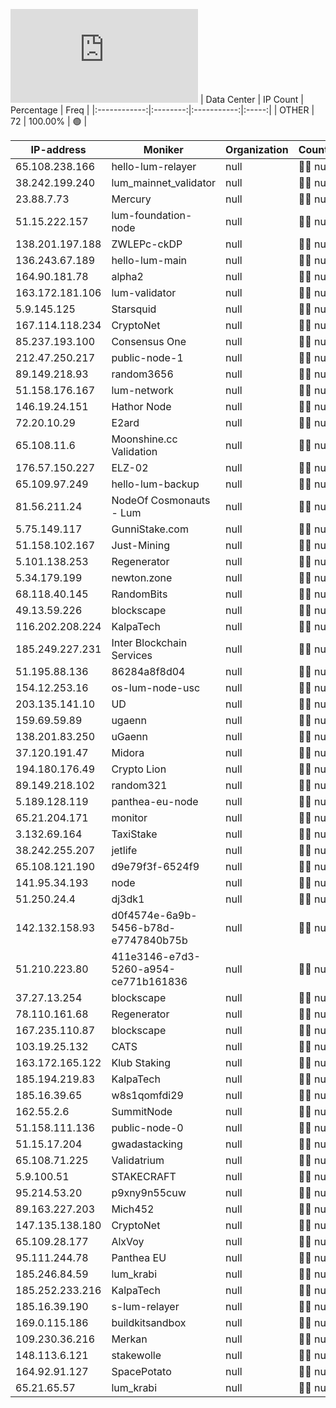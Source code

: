 ![Diagramm](https://github.com/obajay/StateSync-snapshots/blob/main/Projects/Lum/1/README.md)
| Data Center | IP Count | Percentage | Freq |
|:------------:|:--------:|:-----------:|:-----:|
| OTHER | 72 | 100.00% | 🟢 |

<!-- START_TABLE -->
| IP-address | Moniker | Organization | Country | City |
|-------------|---------|---------------|---------|------|
| 65.108.238.166 | hello-lum-relayer | null | 🏴‍☠️ null | null |
| 38.242.199.240 | lum_mainnet_validator | null | 🏴‍☠️ null | null |
| 23.88.7.73 | Mercury | null | 🏴‍☠️ null | null |
| 51.15.222.157 | lum-foundation-node | null | 🏴‍☠️ null | null |
| 138.201.197.188 | ZWLEPc-ckDP | null | 🏴‍☠️ null | null |
| 136.243.67.189 | hello-lum-main | null | 🏴‍☠️ null | null |
| 164.90.181.78 | alpha2 | null | 🏴‍☠️ null | null |
| 163.172.181.106 | lum-validator | null | 🏴‍☠️ null | null |
| 5.9.145.125 | Starsquid | null | 🏴‍☠️ null | null |
| 167.114.118.234 | CryptoNet | null | 🏴‍☠️ null | null |
| 85.237.193.100 | Consensus One | null | 🏴‍☠️ null | null |
| 212.47.250.217 | public-node-1 | null | 🏴‍☠️ null | null |
| 89.149.218.93 | random3656 | null | 🏴‍☠️ null | null |
| 51.158.176.167 | lum-network | null | 🏴‍☠️ null | null |
| 146.19.24.151 | Hathor Node | null | 🏴‍☠️ null | null |
| 72.20.10.29 | E2ard | null | 🏴‍☠️ null | null |
| 65.108.11.6 | Moonshine.cc Validation | null | 🏴‍☠️ null | null |
| 176.57.150.227 | ELZ-02 | null | 🏴‍☠️ null | null |
| 65.109.97.249 | hello-lum-backup | null | 🏴‍☠️ null | null |
| 81.56.211.24 | NodeOf Cosmonauts - Lum | null | 🏴‍☠️ null | null |
| 5.75.149.117 | GunniStake.com | null | 🏴‍☠️ null | null |
| 51.158.102.167 | Just-Mining | null | 🏴‍☠️ null | null |
| 5.101.138.253 | Regenerator | null | 🏴‍☠️ null | null |
| 5.34.179.199 | newton.zone | null | 🏴‍☠️ null | null |
| 68.118.40.145 | RandomBits | null | 🏴‍☠️ null | null |
| 49.13.59.226 | blockscape | null | 🏴‍☠️ null | null |
| 116.202.208.224 | KalpaTech | null | 🏴‍☠️ null | null |
| 185.249.227.231 | Inter Blockchain Services | null | 🏴‍☠️ null | null |
| 51.195.88.136 | 86284a8f8d04 | null | 🏴‍☠️ null | null |
| 154.12.253.16 | os-lum-node-usc | null | 🏴‍☠️ null | null |
| 203.135.141.10 | UD | null | 🏴‍☠️ null | null |
| 159.69.59.89 | ugaenn | null | 🏴‍☠️ null | null |
| 138.201.83.250 | uGaenn | null | 🏴‍☠️ null | null |
| 37.120.191.47 | Midora | null | 🏴‍☠️ null | null |
| 194.180.176.49 | Crypto Lion | null | 🏴‍☠️ null | null |
| 89.149.218.102 | random321 | null | 🏴‍☠️ null | null |
| 5.189.128.119 | panthea-eu-node | null | 🏴‍☠️ null | null |
| 65.21.204.171 | monitor | null | 🏴‍☠️ null | null |
| 3.132.69.164 | TaxiStake | null | 🏴‍☠️ null | null |
| 38.242.255.207 | jetlife | null | 🏴‍☠️ null | null |
| 65.108.121.190 | d9e79f3f-6524f9 | null | 🏴‍☠️ null | null |
| 141.95.34.193 | node | null | 🏴‍☠️ null | null |
| 51.250.24.4 | dj3dk1 | null | 🏴‍☠️ null | null |
| 142.132.158.93 | d0f4574e-6a9b-5456-b78d-e7747840b75b | null | 🏴‍☠️ null | null |
| 51.210.223.80 | 411e3146-e7d3-5260-a954-ce771b161836 | null | 🏴‍☠️ null | null |
| 37.27.13.254 | blockscape | null | 🏴‍☠️ null | null |
| 78.110.161.68 | Regenerator | null | 🏴‍☠️ null | null |
| 167.235.110.87 | blockscape | null | 🏴‍☠️ null | null |
| 103.19.25.132 | CATS | null | 🏴‍☠️ null | null |
| 163.172.165.122 | Klub Staking | null | 🏴‍☠️ null | null |
| 185.194.219.83 | KalpaTech | null | 🏴‍☠️ null | null |
| 185.16.39.65 | w8s1qomfdi29 | null | 🏴‍☠️ null | null |
| 162.55.2.6 | SummitNode | null | 🏴‍☠️ null | null |
| 51.158.111.136 | public-node-0 | null | 🏴‍☠️ null | null |
| 51.15.17.204 | gwadastacking | null | 🏴‍☠️ null | null |
| 65.108.71.225 | Validatrium | null | 🏴‍☠️ null | null |
| 5.9.100.51 | STAKECRAFT | null | 🏴‍☠️ null | null |
| 95.214.53.20 | p9xny9n55cuw | null | 🏴‍☠️ null | null |
| 89.163.227.203 | Mich452 | null | 🏴‍☠️ null | null |
| 147.135.138.180 | CryptoNet | null | 🏴‍☠️ null | null |
| 65.109.28.177 | AlxVoy | null | 🏴‍☠️ null | null |
| 95.111.244.78 | Panthea EU | null | 🏴‍☠️ null | null |
| 185.246.84.59 | lum_krabi | null | 🏴‍☠️ null | null |
| 185.252.233.216 | KalpaTech | null | 🏴‍☠️ null | null |
| 185.16.39.190 | s-lum-relayer | null | 🏴‍☠️ null | null |
| 169.0.115.186 | buildkitsandbox | null | 🏴‍☠️ null | null |
| 109.230.36.216 | Merkan | null | 🏴‍☠️ null | null |
| 148.113.6.121 | stakewolle | null | 🏴‍☠️ null | null |
| 164.92.91.127 | SpacePotato | null | 🏴‍☠️ null | null |
| 65.21.65.57 | lum_krabi | null | 🏴‍☠️ null | null |

<!-- END_TABLE -->